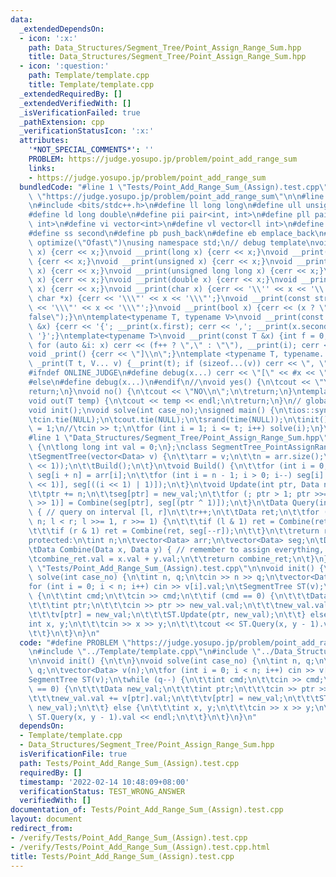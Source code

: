 ```yaml
---
data:
  _extendedDependsOn:
  - icon: ':x:'
    path: Data_Structures/Segment_Tree/Point_Assign_Range_Sum.hpp
    title: Data_Structures/Segment_Tree/Point_Assign_Range_Sum.hpp
  - icon: ':question:'
    path: Template/template.cpp
    title: Template/template.cpp
  _extendedRequiredBy: []
  _extendedVerifiedWith: []
  _isVerificationFailed: true
  _pathExtension: cpp
  _verificationStatusIcon: ':x:'
  attributes:
    '*NOT_SPECIAL_COMMENTS*': ''
    PROBLEM: https://judge.yosupo.jp/problem/point_add_range_sum
    links:
    - https://judge.yosupo.jp/problem/point_add_range_sum
  bundledCode: "#line 1 \"Tests/Point_Add_Range_Sum_(Assign).test.cpp\"\n#define PROBLEM\
    \ \"https://judge.yosupo.jp/problem/point_add_range_sum\"\n\n#line 1 \"Template/template.cpp\"\
    \n#include <bits/stdc++.h>\n#define ll long long\n#define ull unsigned long long\n\
    #define ld long double\n#define pii pair<int, int>\n#define pll pair<ll int, ll\
    \ int>\n#define vi vector<int>\n#define vl vector<ll int>\n#define ff first\n\
    #define ss second\n#define pb push_back\n#define eb emplace_back\n#pragma GCC\
    \ optimize(\"Ofast\")\nusing namespace std;\n// debug template\nvoid __print(int\
    \ x) {cerr << x;}\nvoid __print(long x) {cerr << x;}\nvoid __print(long long x)\
    \ {cerr << x;}\nvoid __print(unsigned x) {cerr << x;}\nvoid __print(unsigned long\
    \ x) {cerr << x;}\nvoid __print(unsigned long long x) {cerr << x;}\nvoid __print(float\
    \ x) {cerr << x;}\nvoid __print(double x) {cerr << x;}\nvoid __print(long double\
    \ x) {cerr << x;}\nvoid __print(char x) {cerr << '\\'' << x << '\\'';}\nvoid __print(const\
    \ char *x) {cerr << '\\\"' << x << '\\\"';}\nvoid __print(const string &x) {cerr\
    \ << '\\\"' << x << '\\\"';}\nvoid __print(bool x) {cerr << (x ? \"true\" : \"\
    false\");}\n\ntemplate<typename T, typename V>\nvoid __print(const pair<T, V>\
    \ &x) {cerr << '{'; __print(x.first); cerr << ','; __print(x.second); cerr <<\
    \ '}';}\ntemplate<typename T>\nvoid __print(const T &x) {int f = 0; cerr << '{';\
    \ for (auto &i: x) cerr << (f++ ? \",\" : \"\"), __print(i); cerr << \"}\";}\n\
    void _print() {cerr << \"]\\n\";}\ntemplate <typename T, typename... V>\nvoid\
    \ _print(T t, V... v) {__print(t); if (sizeof...(v)) cerr << \", \"; _print(v...);}\n\
    #ifndef ONLINE_JUDGE\n#define debug(x...) cerr << \"[\" << #x << \"] = [\"; _print(x)\n\
    #else\n#define debug(x...)\n#endif\n//\nvoid yes() {\n\tcout << \"YES\\n\";\n\t\
    return;\n}\nvoid no() {\n\tcout << \"NO\\n\";\n\treturn;\n}\ntemplate <class T>\n\
    void out(T temp) {\n\tcout << temp << endl;\n\treturn;\n}\n// global variables\n\
    void init();\nvoid solve(int case_no);\nsigned main() {\n\tios::sync_with_stdio(false);\n\
    \tcin.tie(NULL);\n\tcout.tie(NULL);\n\tsrand(time(NULL));\n\tinit();\n\tint t\
    \ = 1;\n//\tcin >> t;\n\tfor (int i = 1; i <= t; i++) solve(i);\n}\n/*\n *\n*/\n\
    #line 1 \"Data_Structures/Segment_Tree/Point_Assign_Range_Sum.hpp\"\nstruct Data\
    \ {\n\tlong long int val = 0;\n};\nclass SegmentTree_PointAssignRangeSum {\npublic:\n\
    \tSegmentTree(vector<Data> v) {\n\t\tarr = v;\n\t\tn = arr.size();\n\t\tseg.resize((n\
    \ << 1));\n\t\tBuild();\n\t}\n\tvoid Build() {\n\t\tfor (int i = 0; i < n; i++)\
    \ seg[i + n] = arr[i];\n\t\tfor (int i = n - 1; i > 0; i--) seg[i] = Combine(seg[(i\
    \ << 1)], seg[((i << 1) | 1)]);\n\t}\n\tvoid Update(int ptr, Data new_val) {\n\
    \t\tptr += n;\n\t\tseg[ptr] = new_val;\n\t\tfor (; ptr > 1; ptr >>= 1) seg[(ptr\
    \ >> 1)] = Combine(seg[ptr], seg[(ptr ^ 1)]);\n\t}\n\tData Query(int l, int r)\
    \ { // query on interval [l, r]\n\t\tr++;\n\t\tData ret;\n\t\tfor (l += n, r +=\
    \ n; l < r; l >>= 1, r >>= 1) {\n\t\t\tif (l & 1) ret = Combine(ret, seg[l++]);\n\
    \t\t\tif (r & 1) ret = Combine(ret, seg[--r]);\n\t\t}\n\t\treturn ret;\n\t}\n\
    protected:\n\tint n;\n\tvector<Data> arr;\n\tvector<Data> seg;\n\tData combine_ret;\n\
    \tData Combine(Data x, Data y) { // remember to assign everything, not add\n\t\
    \tcombine_ret.val = x.val + y.val;\n\t\treturn combine_ret;\n\t}\n};\n#line 5\
    \ \"Tests/Point_Add_Range_Sum_(Assign).test.cpp\"\n\nvoid init() {\n\t\n}\nvoid\
    \ solve(int case_no) {\n\tint n, q;\n\tcin >> n >> q;\n\tvector<Data> v(n);\n\t\
    for (int i = 0; i < n; i++) cin >> v[i].val;\n\tSegmentTree ST(v);\n\twhile (q--)\
    \ {\n\t\tint cmd;\n\t\tcin >> cmd;\n\t\tif (cmd == 0) {\n\t\t\tData new_val;\n\
    \t\t\tint ptr;\n\t\t\tcin >> ptr >> new_val.val;\n\t\t\tnew_val.val += v[ptr].val;\n\
    \t\t\tv[ptr] = new_val;\n\t\t\tST.Update(ptr, new_val);\n\t\t} else {\n\t\t\t\
    int x, y;\n\t\t\tcin >> x >> y;\n\t\t\tcout << ST.Query(x, y - 1).val << endl;\n\
    \t\t}\n\t}\n}\n"
  code: "#define PROBLEM \"https://judge.yosupo.jp/problem/point_add_range_sum\"\n\
    \n#include \"../Template/template.cpp\"\n#include \"../Data_Structures/Segment_Tree/Point_Assign_Range_Sum.hpp\"\
    \n\nvoid init() {\n\t\n}\nvoid solve(int case_no) {\n\tint n, q;\n\tcin >> n >>\
    \ q;\n\tvector<Data> v(n);\n\tfor (int i = 0; i < n; i++) cin >> v[i].val;\n\t\
    SegmentTree ST(v);\n\twhile (q--) {\n\t\tint cmd;\n\t\tcin >> cmd;\n\t\tif (cmd\
    \ == 0) {\n\t\t\tData new_val;\n\t\t\tint ptr;\n\t\t\tcin >> ptr >> new_val.val;\n\
    \t\t\tnew_val.val += v[ptr].val;\n\t\t\tv[ptr] = new_val;\n\t\t\tST.Update(ptr,\
    \ new_val);\n\t\t} else {\n\t\t\tint x, y;\n\t\t\tcin >> x >> y;\n\t\t\tcout <<\
    \ ST.Query(x, y - 1).val << endl;\n\t\t}\n\t}\n}\n"
  dependsOn:
  - Template/template.cpp
  - Data_Structures/Segment_Tree/Point_Assign_Range_Sum.hpp
  isVerificationFile: true
  path: Tests/Point_Add_Range_Sum_(Assign).test.cpp
  requiredBy: []
  timestamp: '2022-02-14 10:48:09+08:00'
  verificationStatus: TEST_WRONG_ANSWER
  verifiedWith: []
documentation_of: Tests/Point_Add_Range_Sum_(Assign).test.cpp
layout: document
redirect_from:
- /verify/Tests/Point_Add_Range_Sum_(Assign).test.cpp
- /verify/Tests/Point_Add_Range_Sum_(Assign).test.cpp.html
title: Tests/Point_Add_Range_Sum_(Assign).test.cpp
---
```

